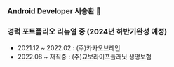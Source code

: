 ### Android Developer 서승환 👋
### 경력 포트폴리오 리뉴얼 중 (2024년 하반기완성 예정)

- 2021.12 ~ 2022.02  : (주)카카오브레인
- 2022.08 ~ 재직중     : (주)교보라이프플래닛 생명보험

